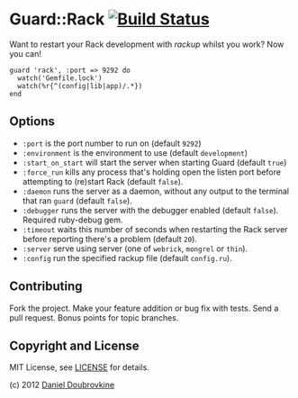 Guard::Rack [![Build Status](https://secure.travis-ci.org/dblock/guard-rack.png?branch=master)](https://travis-ci.org/dblock/guard-rack)
===========

Want to restart your Rack development with *rackup* whilst you work? Now you can!

    guard 'rack', :port => 9292 do
      watch('Gemfile.lock')
      watch(%r{^(config|lib|app)/.*})
    end

Options
-------

* `:port` is the port number to run on (default `9292`)
* `:environment` is the environment to use (default `development`)
* `:start_on_start` will start the server when starting Guard (default `true`)
* `:force_run` kills any process that's holding open the listen port before attempting to (re)start Rack (default `false`).
* `:daemon` runs the server as a daemon, without any output to the terminal that ran `guard` (default `false`).
* `:debugger` runs the server with the debugger enabled (default `false`). Required ruby-debug gem.
* `:timeout` waits this number of seconds when restarting the Rack server before reporting there's a problem (default `20`).
* `:server` serve using server (one of `webrick`, `mongrel` or `thin`).
* `:config` run the specified rackup file (default `config.ru`).

Contributing
------------

Fork the project. Make your feature addition or bug fix with tests. Send a pull request. Bonus points for topic branches.

Copyright and License
---------------------

MIT License, see [LICENSE](http://github.com/dblock/guard-rack/raw/master/LICENSE.md) for details.

(c) 2012 [Daniel Doubrovkine](http://github.com/dblock)

